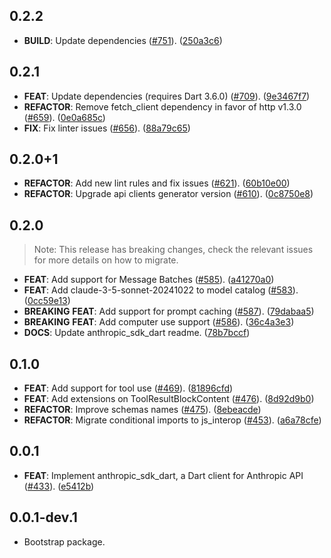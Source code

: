 ## 0.2.2

 - **BUILD**: Update dependencies ([#751](https://github.com/davidmigloz/langchain_dart/issues/751)). ([250a3c6](https://github.com/davidmigloz/langchain_dart/commit/250a3c6a6c1815703a61a142ba839c0392a31015))

## 0.2.1

 - **FEAT**: Update dependencies (requires Dart 3.6.0) ([#709](https://github.com/davidmigloz/langchain_dart/issues/709)). ([9e3467f7](https://github.com/davidmigloz/langchain_dart/commit/9e3467f7caabe051a43c0eb3c1110bc4a9b77b81))
 - **REFACTOR**: Remove fetch_client dependency in favor of http v1.3.0 ([#659](https://github.com/davidmigloz/langchain_dart/issues/659)). ([0e0a685c](https://github.com/davidmigloz/langchain_dart/commit/0e0a685c376895425dbddb0f9b83758c700bb0c7))
 - **FIX**: Fix linter issues ([#656](https://github.com/davidmigloz/langchain_dart/issues/656)). ([88a79c65](https://github.com/davidmigloz/langchain_dart/commit/88a79c65aad23bcf5859e58a7375a4b686cf02ef))

## 0.2.0+1

 - **REFACTOR**: Add new lint rules and fix issues ([#621](https://github.com/davidmigloz/langchain_dart/issues/621)). ([60b10e00](https://github.com/davidmigloz/langchain_dart/commit/60b10e008acf55ebab90789ad08d2449a44b69d8))
 - **REFACTOR**: Upgrade api clients generator version ([#610](https://github.com/davidmigloz/langchain_dart/issues/610)). ([0c8750e8](https://github.com/davidmigloz/langchain_dart/commit/0c8750e85b34764f99b6e34cc531776ffe8fba7c))

## 0.2.0

> Note: This release has breaking changes, check the relevant issues for more details on how to migrate.

 - **FEAT**: Add support for Message Batches ([#585](https://github.com/davidmigloz/langchain_dart/issues/585)). ([a41270a0](https://github.com/davidmigloz/langchain_dart/commit/a41270a06135112afce0fa4da985c92e2282ba08))
 - **FEAT**: Add claude-3-5-sonnet-20241022 to model catalog ([#583](https://github.com/davidmigloz/langchain_dart/issues/583)). ([0cc59e13](https://github.com/davidmigloz/langchain_dart/commit/0cc59e137b69b19c31eeefdad28e5cf757abe8d3))
 - **BREAKING** **FEAT**: Add support for prompt caching ([#587](https://github.com/davidmigloz/langchain_dart/issues/587)). ([79dabaa5](https://github.com/davidmigloz/langchain_dart/commit/79dabaa509fd37188999a2ee7282b8b334cce322))
 - **BREAKING** **FEAT**: Add computer use support ([#586](https://github.com/davidmigloz/langchain_dart/issues/586)). ([36c4a3e3](https://github.com/davidmigloz/langchain_dart/commit/36c4a3e39728398e885fe229c60aed33e645fa9a))
 - **DOCS**: Update anthropic_sdk_dart readme. ([78b7bccf](https://github.com/davidmigloz/langchain_dart/commit/78b7bccf277b147a230f9ec5eea61965baab0323))

## 0.1.0

 - **FEAT**: Add support for tool use ([#469](https://github.com/davidmigloz/langchain_dart/issues/469)). ([81896cfd](https://github.com/davidmigloz/langchain_dart/commit/81896cfdfce116b010dd51391994251d2a836333))
 - **FEAT**: Add extensions on ToolResultBlockContent ([#476](https://github.com/davidmigloz/langchain_dart/issues/476)). ([8d92d9b0](https://github.com/davidmigloz/langchain_dart/commit/8d92d9b008755ff9b9ca3545eb26fc49a296a909))
 - **REFACTOR**: Improve schemas names ([#475](https://github.com/davidmigloz/langchain_dart/issues/475)). ([8ebeacde](https://github.com/davidmigloz/langchain_dart/commit/8ebeacded02ab92885354c9447b1a55e024b56d1))
 - **REFACTOR**: Migrate conditional imports to js_interop ([#453](https://github.com/davidmigloz/langchain_dart/issues/453)). ([a6a78cfe](https://github.com/davidmigloz/langchain_dart/commit/a6a78cfe05fb8ce68e683e1ad4395ca86197a6c5))

## 0.0.1

 - **FEAT**: Implement anthropic_sdk_dart, a Dart client for Anthropic API ([#433](https://github.com/davidmigloz/langchain_dart/issues/433)). ([e5412b](https://github.com/davidmigloz/langchain_dart/commit/e5412bdedc7de911f7de88eb51e9d41cd85ab4ae))

## 0.0.1-dev.1

 - Bootstrap package.
